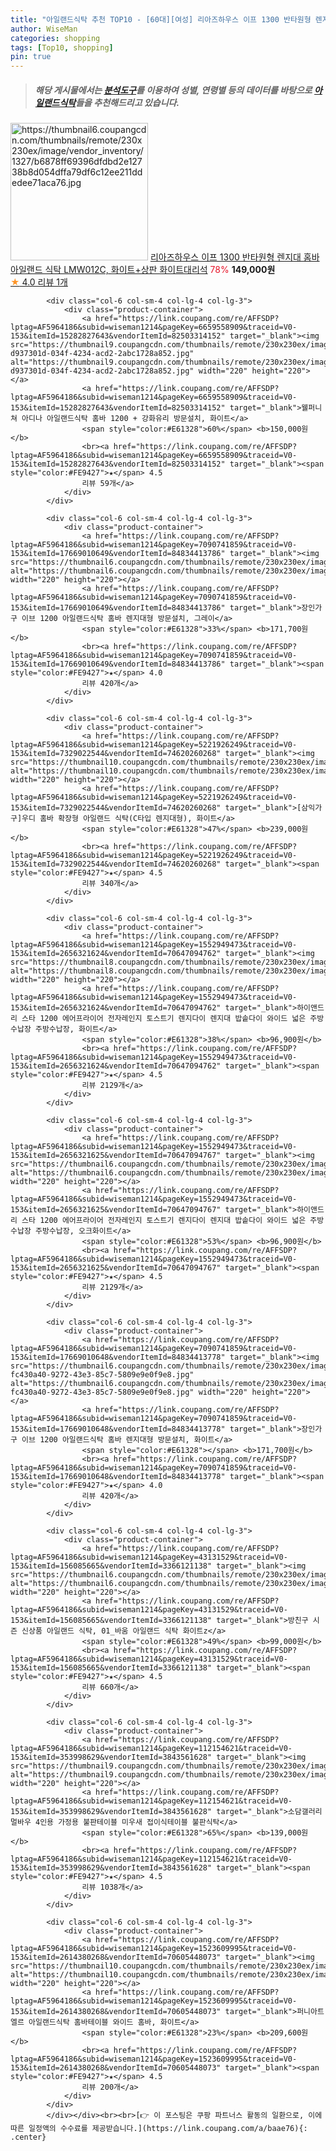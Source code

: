 ```yaml
---
title: "아일랜드식탁 추천 TOP10 - [60대][여성] 리아즈하우스 이프 1300 반타원형 렌지대 홈바 아일랜드 식탁 LMW012C, 화이트+상판 화이트대리석"
author: WiseMan
categories: shopping
tags: [Top10, shopping]
pin: true
---
```


> ##### 해당 게시물에서는 [**분석도구**](https://itemscout.io/)를 이용하여 **성별**, **연령별** 등의 데이터를 바탕으로 [**아일랜드식탁**](https://link.coupang.com/a/baae76)들을 추천해드리고 있습니다.
<div class="container"><div class="row">
            <div class="col-6 col-sm-4 col-lg-4 col-lg-3">
                <div class="product-container">
                    <a href="https://link.coupang.com/re/AFFSDP?lptag=AF5964186&subid=wiseman1214&pageKey=6500645571&traceid=V0-153&itemId=14310193664&vendorItemId=81554891460" target="_blank"><img src="https://thumbnail6.coupangcdn.com/thumbnails/remote/230x230ex/image/vendor_inventory/1327/b6878ff69396dfdbd2e12738b8d054dffa79df6c12ee211ddedee71aca76.jpg" alt="https://thumbnail6.coupangcdn.com/thumbnails/remote/230x230ex/image/vendor_inventory/1327/b6878ff69396dfdbd2e12738b8d054dffa79df6c12ee211ddedee71aca76.jpg" width="220" height="220"></a>
                    <a href="https://link.coupang.com/re/AFFSDP?lptag=AF5964186&subid=wiseman1214&pageKey=6500645571&traceid=V0-153&itemId=14310193664&vendorItemId=81554891460" target="_blank">리아즈하우스 이프 1300 반타원형 렌지대 홈바 아일랜드 식탁 LMW012C, 화이트+상판 화이트대리석</a>
                    <span style="color:#E61328">78%</span> <b>149,000원</b>
                    <br><a href="https://link.coupang.com/re/AFFSDP?lptag=AF5964186&subid=wiseman1214&pageKey=6500645571&traceid=V0-153&itemId=14310193664&vendorItemId=81554891460" target="_blank"><span style="color:#FE9427">★</span> 4.0
                    리뷰 1개</a>
                </div>
            </div>
            
            <div class="col-6 col-sm-4 col-lg-4 col-lg-3">
                <div class="product-container">
                    <a href="https://link.coupang.com/re/AFFSDP?lptag=AF5964186&subid=wiseman1214&pageKey=6659558909&traceid=V0-153&itemId=15282827643&vendorItemId=82503314152" target="_blank"><img src="https://thumbnail9.coupangcdn.com/thumbnails/remote/230x230ex/image/retail/images/9437707254922727-d937301d-034f-4234-acd2-2abc1728a852.jpg" alt="https://thumbnail9.coupangcdn.com/thumbnails/remote/230x230ex/image/retail/images/9437707254922727-d937301d-034f-4234-acd2-2abc1728a852.jpg" width="220" height="220"></a>
                    <a href="https://link.coupang.com/re/AFFSDP?lptag=AF5964186&subid=wiseman1214&pageKey=6659558909&traceid=V0-153&itemId=15282827643&vendorItemId=82503314152" target="_blank">웰퍼니쳐 아디나 아일랜드식탁 홈바 1200 + 강화유리 방문설치, 화이트</a>
                    <span style="color:#E61328">60%</span> <b>150,000원</b>
                    <br><a href="https://link.coupang.com/re/AFFSDP?lptag=AF5964186&subid=wiseman1214&pageKey=6659558909&traceid=V0-153&itemId=15282827643&vendorItemId=82503314152" target="_blank"><span style="color:#FE9427">★</span> 4.5
                    리뷰 59개</a>
                </div>
            </div>
            
            <div class="col-6 col-sm-4 col-lg-4 col-lg-3">
                <div class="product-container">
                    <a href="https://link.coupang.com/re/AFFSDP?lptag=AF5964186&subid=wiseman1214&pageKey=7090741859&traceid=V0-153&itemId=17669010649&vendorItemId=84834413786" target="_blank"><img src="https://thumbnail6.coupangcdn.com/thumbnails/remote/230x230ex/image/rs_quotation_api/2zdinygm/432387447f5946f8a6d2f90fc2d11f07.jpg" alt="https://thumbnail6.coupangcdn.com/thumbnails/remote/230x230ex/image/rs_quotation_api/2zdinygm/432387447f5946f8a6d2f90fc2d11f07.jpg" width="220" height="220"></a>
                    <a href="https://link.coupang.com/re/AFFSDP?lptag=AF5964186&subid=wiseman1214&pageKey=7090741859&traceid=V0-153&itemId=17669010649&vendorItemId=84834413786" target="_blank">장인가구 이브 1200 아일랜드식탁 홈바 렌지대형 방문설치, 그레이</a>
                    <span style="color:#E61328">33%</span> <b>171,700원</b>
                    <br><a href="https://link.coupang.com/re/AFFSDP?lptag=AF5964186&subid=wiseman1214&pageKey=7090741859&traceid=V0-153&itemId=17669010649&vendorItemId=84834413786" target="_blank"><span style="color:#FE9427">★</span> 4.0
                    리뷰 420개</a>
                </div>
            </div>
            
            <div class="col-6 col-sm-4 col-lg-4 col-lg-3">
                <div class="product-container">
                    <a href="https://link.coupang.com/re/AFFSDP?lptag=AF5964186&subid=wiseman1214&pageKey=5221926249&traceid=V0-153&itemId=7329022544&vendorItemId=74620260268" target="_blank"><img src="https://thumbnail10.coupangcdn.com/thumbnails/remote/230x230ex/image/vendor_inventory/1c2f/866b7349c30fb09cf3ce58230f486b4014a8e8afff3fa94c5176f09a8d78.jpg" alt="https://thumbnail10.coupangcdn.com/thumbnails/remote/230x230ex/image/vendor_inventory/1c2f/866b7349c30fb09cf3ce58230f486b4014a8e8afff3fa94c5176f09a8d78.jpg" width="220" height="220"></a>
                    <a href="https://link.coupang.com/re/AFFSDP?lptag=AF5964186&subid=wiseman1214&pageKey=5221926249&traceid=V0-153&itemId=7329022544&vendorItemId=74620260268" target="_blank">[삼익가구]우디 홈바 확장형 아일랜드 식탁(C타입 렌지대형), 화이트</a>
                    <span style="color:#E61328">47%</span> <b>239,000원</b>
                    <br><a href="https://link.coupang.com/re/AFFSDP?lptag=AF5964186&subid=wiseman1214&pageKey=5221926249&traceid=V0-153&itemId=7329022544&vendorItemId=74620260268" target="_blank"><span style="color:#FE9427">★</span> 4.5
                    리뷰 340개</a>
                </div>
            </div>
            
            <div class="col-6 col-sm-4 col-lg-4 col-lg-3">
                <div class="product-container">
                    <a href="https://link.coupang.com/re/AFFSDP?lptag=AF5964186&subid=wiseman1214&pageKey=1552949473&traceid=V0-153&itemId=2656321624&vendorItemId=70647094762" target="_blank"><img src="https://thumbnail8.coupangcdn.com/thumbnails/remote/230x230ex/image/vendor_inventory/2262/e155aa8d26557a621f5c4ff102fba75fe9a048586e5350b56f55ee7a2e38.jpg" alt="https://thumbnail8.coupangcdn.com/thumbnails/remote/230x230ex/image/vendor_inventory/2262/e155aa8d26557a621f5c4ff102fba75fe9a048586e5350b56f55ee7a2e38.jpg" width="220" height="220"></a>
                    <a href="https://link.coupang.com/re/AFFSDP?lptag=AF5964186&subid=wiseman1214&pageKey=1552949473&traceid=V0-153&itemId=2656321624&vendorItemId=70647094762" target="_blank">하이앤드리 스타 1200 에어프라이어 전자레인지 토스트기 렌지다이 렌지대 밥솥다이 와이드 넓은 주방 수납장 주방수납장, 화이트</a>
                    <span style="color:#E61328">38%</span> <b>96,900원</b>
                    <br><a href="https://link.coupang.com/re/AFFSDP?lptag=AF5964186&subid=wiseman1214&pageKey=1552949473&traceid=V0-153&itemId=2656321624&vendorItemId=70647094762" target="_blank"><span style="color:#FE9427">★</span> 4.5
                    리뷰 2129개</a>
                </div>
            </div>
            
            <div class="col-6 col-sm-4 col-lg-4 col-lg-3">
                <div class="product-container">
                    <a href="https://link.coupang.com/re/AFFSDP?lptag=AF5964186&subid=wiseman1214&pageKey=1552949473&traceid=V0-153&itemId=2656321625&vendorItemId=70647094767" target="_blank"><img src="https://thumbnail6.coupangcdn.com/thumbnails/remote/230x230ex/image/vendor_inventory/58ef/e6cc30c66699a496d9d5a619c53dbf3fbe8213e630b49c2b49017a07c2fa.jpg" alt="https://thumbnail6.coupangcdn.com/thumbnails/remote/230x230ex/image/vendor_inventory/58ef/e6cc30c66699a496d9d5a619c53dbf3fbe8213e630b49c2b49017a07c2fa.jpg" width="220" height="220"></a>
                    <a href="https://link.coupang.com/re/AFFSDP?lptag=AF5964186&subid=wiseman1214&pageKey=1552949473&traceid=V0-153&itemId=2656321625&vendorItemId=70647094767" target="_blank">하이앤드리 스타 1200 에어프라이어 전자레인지 토스트기 렌지다이 렌지대 밥솥다이 와이드 넓은 주방 수납장 주방수납장, 오크화이트</a>
                    <span style="color:#E61328">53%</span> <b>96,900원</b>
                    <br><a href="https://link.coupang.com/re/AFFSDP?lptag=AF5964186&subid=wiseman1214&pageKey=1552949473&traceid=V0-153&itemId=2656321625&vendorItemId=70647094767" target="_blank"><span style="color:#FE9427">★</span> 4.5
                    리뷰 2129개</a>
                </div>
            </div>
            
            <div class="col-6 col-sm-4 col-lg-4 col-lg-3">
                <div class="product-container">
                    <a href="https://link.coupang.com/re/AFFSDP?lptag=AF5964186&subid=wiseman1214&pageKey=7090741859&traceid=V0-153&itemId=17669010648&vendorItemId=84834413778" target="_blank"><img src="https://thumbnail6.coupangcdn.com/thumbnails/remote/230x230ex/image/retail/images/3018142638000416-fc430a40-9272-43e3-85c7-5809e9e0f9e8.jpg" alt="https://thumbnail6.coupangcdn.com/thumbnails/remote/230x230ex/image/retail/images/3018142638000416-fc430a40-9272-43e3-85c7-5809e9e0f9e8.jpg" width="220" height="220"></a>
                    <a href="https://link.coupang.com/re/AFFSDP?lptag=AF5964186&subid=wiseman1214&pageKey=7090741859&traceid=V0-153&itemId=17669010648&vendorItemId=84834413778" target="_blank">장인가구 이브 1200 아일랜드식탁 홈바 렌지대형 방문설치, 화이트</a>
                    <span style="color:#E61328"></span> <b>171,700원</b>
                    <br><a href="https://link.coupang.com/re/AFFSDP?lptag=AF5964186&subid=wiseman1214&pageKey=7090741859&traceid=V0-153&itemId=17669010648&vendorItemId=84834413778" target="_blank"><span style="color:#FE9427">★</span> 4.0
                    리뷰 420개</a>
                </div>
            </div>
            
            <div class="col-6 col-sm-4 col-lg-4 col-lg-3">
                <div class="product-container">
                    <a href="https://link.coupang.com/re/AFFSDP?lptag=AF5964186&subid=wiseman1214&pageKey=43131529&traceid=V0-153&itemId=156085665&vendorItemId=3366121138" target="_blank"><img src="https://thumbnail6.coupangcdn.com/thumbnails/remote/230x230ex/image/vendor_inventory/4b76/c5c13b4b09026005f5db75273c3ab96cbc393aec84274d5363a4afb91a45.png" alt="https://thumbnail6.coupangcdn.com/thumbnails/remote/230x230ex/image/vendor_inventory/4b76/c5c13b4b09026005f5db75273c3ab96cbc393aec84274d5363a4afb91a45.png" width="220" height="220"></a>
                    <a href="https://link.coupang.com/re/AFFSDP?lptag=AF5964186&subid=wiseman1214&pageKey=43131529&traceid=V0-153&itemId=156085665&vendorItemId=3366121138" target="_blank">방친구 시즌 신상품 아일랜드 식탁, 01_바움 아일랜드 식탁 화이트z</a>
                    <span style="color:#E61328">49%</span> <b>99,000원</b>
                    <br><a href="https://link.coupang.com/re/AFFSDP?lptag=AF5964186&subid=wiseman1214&pageKey=43131529&traceid=V0-153&itemId=156085665&vendorItemId=3366121138" target="_blank"><span style="color:#FE9427">★</span> 4.5
                    리뷰 660개</a>
                </div>
            </div>
            
            <div class="col-6 col-sm-4 col-lg-4 col-lg-3">
                <div class="product-container">
                    <a href="https://link.coupang.com/re/AFFSDP?lptag=AF5964186&subid=wiseman1214&pageKey=112154621&traceid=V0-153&itemId=353998629&vendorItemId=3843561628" target="_blank"><img src="https://thumbnail9.coupangcdn.com/thumbnails/remote/230x230ex/image/vendor_inventory/2d63/721ab0129c49d1e79b115cd48f6d77212a113c6f3273769355bd3923711d.jpg" alt="https://thumbnail9.coupangcdn.com/thumbnails/remote/230x230ex/image/vendor_inventory/2d63/721ab0129c49d1e79b115cd48f6d77212a113c6f3273769355bd3923711d.jpg" width="220" height="220"></a>
                    <a href="https://link.coupang.com/re/AFFSDP?lptag=AF5964186&subid=wiseman1214&pageKey=112154621&traceid=V0-153&itemId=353998629&vendorItemId=3843561628" target="_blank">소담갤러리 멀바우 4인용 가정용 불판테이블 미우새 접이식테이블 불판식탁</a>
                    <span style="color:#E61328">65%</span> <b>139,000원</b>
                    <br><a href="https://link.coupang.com/re/AFFSDP?lptag=AF5964186&subid=wiseman1214&pageKey=112154621&traceid=V0-153&itemId=353998629&vendorItemId=3843561628" target="_blank"><span style="color:#FE9427">★</span> 4.5
                    리뷰 1038개</a>
                </div>
            </div>
            
            <div class="col-6 col-sm-4 col-lg-4 col-lg-3">
                <div class="product-container">
                    <a href="https://link.coupang.com/re/AFFSDP?lptag=AF5964186&subid=wiseman1214&pageKey=1523609995&traceid=V0-153&itemId=2614380268&vendorItemId=70605448073" target="_blank"><img src="https://thumbnail10.coupangcdn.com/thumbnails/remote/230x230ex/image/vendor_inventory/d609/03fe0464c0ed600ba10dda25e4b9381928c6e038299d038779e4398c3c53.jpg" alt="https://thumbnail10.coupangcdn.com/thumbnails/remote/230x230ex/image/vendor_inventory/d609/03fe0464c0ed600ba10dda25e4b9381928c6e038299d038779e4398c3c53.jpg" width="220" height="220"></a>
                    <a href="https://link.coupang.com/re/AFFSDP?lptag=AF5964186&subid=wiseman1214&pageKey=1523609995&traceid=V0-153&itemId=2614380268&vendorItemId=70605448073" target="_blank">퍼니아트 엘르 아일랜드식탁 홈바테이블 와이드 홈바, 화이트</a>
                    <span style="color:#E61328">23%</span> <b>209,600원</b>
                    <br><a href="https://link.coupang.com/re/AFFSDP?lptag=AF5964186&subid=wiseman1214&pageKey=1523609995&traceid=V0-153&itemId=2614380268&vendorItemId=70605448073" target="_blank"><span style="color:#FE9427">★</span> 4.5
                    리뷰 200개</a>
                </div>
            </div>
            </div></div><br><br>[👉 이 포스팅은 쿠팡 파트너스 활동의 일환으로, 이에 따른 일정액의 수수료를 제공받습니다.](https://link.coupang.com/a/baae76){: .center}